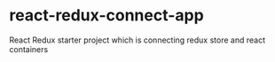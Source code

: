 # react-redux-connect-app
React Redux starter project which is connecting redux store and react containers
